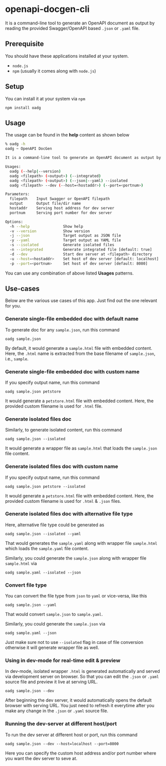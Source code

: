 # openapi-docgen-cli

It is a command-line tool to generate an OpenAPI document as output by reading the provided Swagger/OpenAPI based `.json` or `.yaml` file.

## Prerequisite

You should have these applications installed at your system.

- `node.js`
- `npm` (usually it comes along with `node.js`)

## Setup

You can install it at your system via `npm` 

```shell
npm install oadg

```

## Usage

The usage can be found in the **help** content as shown below

```bash
% oadg -h                     
oadg ~ OpenAPI DocGen

It is a command-line tool to generate an OpenAPI document as output by reading the provided Swagger/OpenAPI based '.json' or '.yaml' file.

Usages:
  oadg (--help|--version)
  oadg <filepath> (<output>) (--integrated)
  oadg <filepath> (<output>) (--json|--yaml) --isolated
  oadg <filepath> --dev (--host=<hostaddr>) (--port=<portnum>)

Parameters:
  filepath    Input Swagger or OpenAPI filepath
  output      Output file/dir name
  hostaddr    Serving host address for dev server
  portnum     Serving port number for dev server

Options:
  -h --help               Show help
  -v --version            Show version
  -j --json               Target output as JSON file
  -y --yaml               Target output as YAML file
  -s --isolated           Generate isolated files
  -n --integrated         Generate integrated file [default: true]
  -d --dev                Start dev server at <filepath> directory
  -u --host=<hostaddr>    Set host of dev server [default: localhost]
  -p --port=<portnum>     Set host of dev server [default: 8080]

```

You can use any combination of above listed **Usages** patterns.

## Use-cases

Below are the various use cases of this app. Just find out the one relevant for you.

### Generate single-file embedded doc with default name 

To generate doc for any `sample.json`, run this command

```shell
oadg sample.json

```

By default, it would generate a `sample.html` file with embedded content. Here, the `.html` name is extracted from the base filename of `sample.json`, i.e., `sample`. 

### Generate single-file embedded doc with custom name

If you specify output name, run this command

```shell
oadg sample.json petstore

```

It would generate a `petstore.html` file with embedded content. Here, the provided custom filename is used for `.html` file.

### Generate isolated files doc

Similarly, to generate isolated content, run this command

```shell
oadg sample.json --isolated
```

It would generate a wrapper file as `sample.html` that loads the `sample.json` file content.

### Generate isolated files doc with custom name

If you specify output name, run this command

```shell
oadg sample.json petstore --isolated

```

It would generate a `petstore.html` file with embedded content. Here, the provided custom filename is used for `.html` & `.json` files.

### Generate isolated files doc with alternative file type

Here, alternative file type could be generated as

```shell
oadg sample.json --isolated --yaml
```

That would generates the `sample.yaml` along with wrapper file `sample.html` which loads the `sample.yaml` file content.

Similarly, you could generate the `sample.json` along with wrapper file `sample.html` via

```shell
oadg sample.yaml --isolated --json
```

### Convert file type

You can convert the file type from `json` to `yaml` or vice-versa, like this

```shell
oadg sample.json --yaml
```

That would convert `sample.json` to `sample.yaml`.

Similarly, you could generate the `sample.json` via

```shell
oadg sample.yaml --json
```

Just make sure not to use `--isolated` flag in case of file conversion otherwise it will generate wrapper file as well. 

### Using in dev-mode for real-time edit & preview

In dev-mode, isolated wrapper `.html` is generated automatically and served via development server on browser. So that you can edit the `.json` or `.yaml` source file and preview it live at serving URL.

```shell
oadg sample.json --dev
```

After beginning the dev server, it would automatically opens the default browser with serving URL. You just need to refresh it everytime after you make any change in the `.json` or `.yaml` source file.

### Running the dev-server at different host/port

To run the dev server at different host or port, run this command

```shell
oadg sample.json --dev --host=localhost --port=8000
```

Here you can specify the custom host address and/or port number where you want the dev server to seve at.
